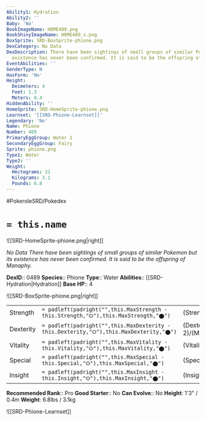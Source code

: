 ```yaml
---
Ability1: Hydration
Ability2: ''
Baby: 'No'
BookImageName: HOME489.png
BookShinyImageName: HOME489_s.png
BoxSprite: SRD-BoxSprite-phione.png
DexCategory: No Data
DexDescription: There have been sightings of small groups of similar Pokemon but its
  existence has never been confirmed. It is said to be the offspring of Manaphy.
EventAbilities: ''
GenderType: N
HasForm: 'No'
Height:
  Deimeters: 4
  Feet: 1.3
  Meters: 0.4
HiddenAbility: ''
HomeSprite: SRD-HomeSprite-phione.png
Learnset: '[[SRD-Phione-Learnset]]'
Legendary: 'No'
Name: Phione
Number: 489
PrimaryEggGroup: Water 1
SecondaryEggGroup: Fairy
Sprite: phione.png
Type1: Water
Type2: ''
Weight:
  Hectograms: 31
  Kilograms: 3.1
  Pounds: 6.8
---
```


#PokeroleSRD/Pokedex

# `= this.name`

![[SRD-HomeSprite-phione.png|right]]

*No Data*
*There have been sightings of small groups of similar Pokemon but its existence has never been confirmed. It is said to be the offspring of Manaphy.*

**DexID**:: 0489
**Species**:: Phione
**Type**:: Water
**Abilities**:: [[SRD-Hydration|Hydration]]
**Base HP**:: 4

![[SRD-BoxSprite-phione.png|right]]

|           |                                                                                        |                                          |
| --------- | -------------------------------------------------------------------------------------- | ---------------------------------------- |
| Strength  | `= padleft(padright("",this.MaxStrength - this.Strength,"⭘"),this.MaxStrength,"⬤")`    | (Strength::2)/(MaxStrength::5)   |
| Dexterity | `= padleft(padright("",this.MaxDexterity - this.Dexterity,"⭘"),this.MaxDexterity,"⬤")` | (Dexterity:: 2)/(MaxDexterity::5) |
| Vitality  | `= padleft(padright("",this.MaxVitality - this.Vitality,"⭘"),this.MaxVitality,"⬤")`    | (Vitality::2)/(MaxVitality::5)   |
| Special   | `= padleft(padright("",this.MaxSpecial - this.Special,"⭘"),this.MaxSpecial,"⬤")`       | (Special::2)/(MaxSpecial::5)     |
| Insight   | `= padleft(padright("",this.MaxInsight - this.Insight,"⭘"),this.MaxInsight,"⬤")`       | (Insight::2)/(MaxInsight::5)     |

**Recommended Rank**:: Pro
**Good Starter**:: No
**Can Evolve**:: No
**Height**: 1'3" / 0.4m
**Weight**: 6.8lbs / 3.1kg

![[SRD-Phione-Learnset]]